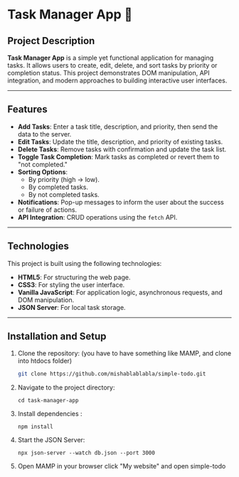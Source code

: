 # Task Manager App 📝

## Project Description

**Task Manager App** is a simple yet functional application for managing tasks. It allows users to create, edit, delete, and sort tasks by priority or completion status. This project demonstrates DOM manipulation, API integration, and modern approaches to building interactive user interfaces.

---

## Features

- **Add Tasks**: Enter a task title, description, and priority, then send the data to the server.
- **Edit Tasks**: Update the title, description, and priority of existing tasks.
- **Delete Tasks**: Remove tasks with confirmation and update the task list.
- **Toggle Task Completion**: Mark tasks as completed or revert them to "not completed."
- **Sorting Options**:  
  - By priority (high → low).  
  - By completed tasks.  
  - By not completed tasks.  
- **Notifications**: Pop-up messages to inform the user about the success or failure of actions.
- **API Integration**: CRUD operations using the `fetch` API.

---

## Technologies

This project is built using the following technologies:

- **HTML5**: For structuring the web page.
- **CSS3**: For styling the user interface.
- **Vanilla JavaScript**: For application logic, asynchronous requests, and DOM manipulation.
- **JSON Server**: For local task storage.

---

## Installation and Setup

1. Clone the repository: (you have to have something like MAMP, and clone into htdocs folder)

   ```bash
   git clone https://github.com/mishablablabla/simple-todo.git

2. Navigate to the project directory:

    `cd task-manager-app`

4. Install dependencies :

   `npm install`

5. Start the JSON Server:

   `npx json-server --watch db.json --port 3000`

6. Open MAMP in your browser click "My website" and open simple-todo 
